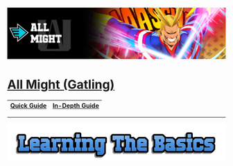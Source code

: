 <p align="center">
    <img src="https://raw.githubusercontent.com/HydrosPlays/ultrarumbleguide/refs/heads/main/images/1201.png" /><br/>
</p>

# [All Might (Gatling)](https://ultrarumble.com/character/12#Variant-1)

| [Quick Guide](#quickguide) | [In-Depth Guide](#indepthguide) | 
|----------------------------|---------------------------------|

<hr>
<p align="center">
    <img src="https://raw.githubusercontent.com/HydrosPlays/ultrarumbleguide/refs/heads/main/images/title1.png" /></br>
</p>